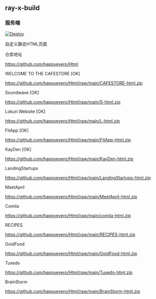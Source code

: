 ﻿## ray-x-build

### 服务端

[![Deploy](https://www.herokucdn.com/deploy/button.png)](https://dashboard.heroku.com/new?template=https://github.com/shop2docs/nobuild) 


自定义静态HTML页面

仓库地址

https://github.com/happyevero/Html

WELCOME TO THE CAFESTORE [OK]

https://github.com/happyevero/Html/raw/main/CAFESTORE-html.zip

Soundwave [OK]

https://github.com/happyevero/Html/raw/main/S-html.zip

Lokuri Website [OK]

https://github.com/happyevero/Html/raw/main/L-html.zip

FitApp [OK]

https://github.com/happyevero/Html/raw/main/FitApp-html.zip

KayDen [OK]

https://github.com/happyevero/Html/raw/main/KayDen-html.zip

LandingStartups

https://github.com/happyevero/Html/raw/main/LandingStartups-html.zip

MeetApril

https://github.com/happyevero/Html/raw/main/MeetApril-html.zip

Comila

https://github.com/happyevero/Html/raw/main/comila-html.zip 

RECIPES

https://github.com/happyevero/Html/raw/main/RECIPES-html.zip

GoidFood

https://github.com/happyevero/Html/raw/main/GoidFood-html.zip

Tuxedo

https://github.com/happyevero/Html/raw/main/Tuxedo-html.zip

BrainStorm

https://github.com/happyevero/Html/raw/main/BrainStorm-html.zip


